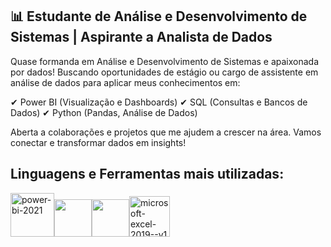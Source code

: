 
## 📊 Estudante de Análise e Desenvolvimento de Sistemas | Aspirante a Analista de Dados

Quase formanda em Análise e Desenvolvimento de Sistemas e apaixonada por dados! Buscando oportunidades de estágio ou cargo de assistente em análise de dados para aplicar meus conhecimentos em:

✔ Power BI (Visualização e Dashboards)
✔ SQL (Consultas e Bancos de Dados)
✔ Python (Pandas, Análise de Dados)

Aberta a colaborações e projetos que me ajudem a crescer na área. Vamos conectar e transformar dados em insights!

## Linguagens e Ferramentas mais utilizadas:
<img width="70" height="70" src="https://img.icons8.com/fluency/96/power-bi-2021.png" alt="power-bi-2021"/><img src="https://cdn.jsdelivr.net/gh/devicons/devicon@latest/icons/azuresqldatabase/azuresqldatabase-original.svg" width="60" height="60" /><img src="https://cdn.jsdelivr.net/gh/devicons/devicon@latest/icons/python/python-original-wordmark.svg" width="60" height="60"  /><img src="https://img.icons8.com/color/96/microsoft-excel-2019--v1.png" alt="microsoft-excel-2019--v1" width="65" height="65"/> 

<!--



